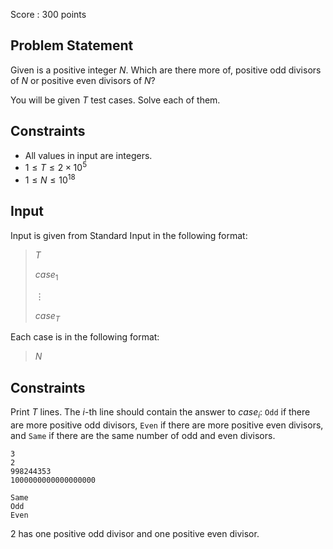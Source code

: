 Score : $300$ points

## Problem Statement

Given is a positive integer $N$.
Which are there more of, positive odd divisors of $N$ or positive even divisors of $N$?

You will be given $T$ test cases. Solve each of them.

## Constraints

- All values in input are integers.
- $1 \leq T \leq 2 \times 10^5$
- $1 \leq N \leq 10^{18}$

## Input

Input is given from Standard Input in the following format:

> $T$
> 
> $case_1$
> 
> $\vdots$
> 
> $case_T$

Each case is in the following format:

> $N$

## Constraints

Print $T$ lines. The $i$-th line should contain the answer to $case_i$: `Odd` if there are more positive odd divisors, `Even` if there are more positive even divisors, and `Same` if there are the same number of odd and even divisors.

```input1
3
2
998244353
1000000000000000000
```

```output1
Same
Odd
Even
```

$2$ has one positive odd divisor and one positive even divisor.